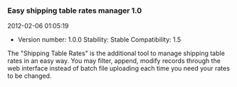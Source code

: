 
### Easy shipping table rates manager 1.0

2012-02-06 01:05:19

 - Version number: 1.0.0 Stability: Stable Compatibility: 1.5 

The "Shipping Table Rates" is the additional tool to manage shipping table rates in an easy way. You may filter, append, modify records through the web interface instead of batch file uploading each time you need your rates to be changed.
